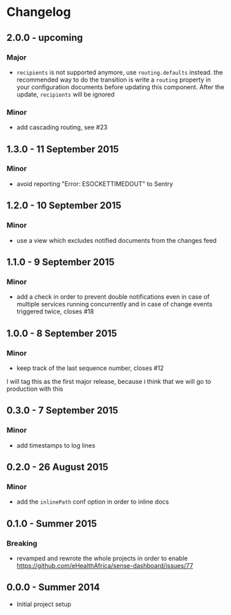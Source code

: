 # Changelog

## 2.0.0 - upcoming
### Major
- `recipients` is not supported anymore, use `routing.defaults`
  instead. the recommended way to do the transition is write a
  `routing` property in your configuration documents before updating
  this component. After the update, `recipients` will be ignored
### Minor
- add cascading routing, see #23

## 1.3.0 - 11 September 2015
### Minor
- avoid reporting "Error: ESOCKETTIMEDOUT" to Sentry

## 1.2.0 - 10 September 2015
### Minor
- use a view which excludes notified documents from the changes feed

## 1.1.0 - 9 September 2015
### Minor
- add a check in order to prevent double notifications even in case of
  multiple services running concurrently and in case of change events
  triggered twice, closes #18

## 1.0.0 - 8 September 2015
### Minor
- keep track of the last sequence number, closes #12

I will tag this as the first major release, because i think that we
will go to production with this

## 0.3.0 - 7 September 2015
### Minor
- add timestamps to log lines

## 0.2.0 - 26 August 2015
### Minor
- add the `inlinePath` conf option in order to inline docs

## 0.1.0 - Summer 2015
### Breaking
- revamped and rewrote the whole projects in order to enable
  https://github.com/eHealthAfrica/sense-dashboard/issues/77

## 0.0.0 - Summer 2014
  - Initial project setup
